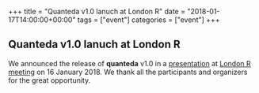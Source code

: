 +++
title = "Quanteda v1.0 lanuch at London R"
date = "2018-01-17T14:00:00+00:00"
tags = ["event"]
categories = ["event"]
+++

## Quanteda v1.0 lanuch at London R

We announced the release of **quanteda** v1.0 in a [presentation](/news/london-r-2018.pdf) at [London R meeting](http://www.londonr.org/) on 16 January 2018. We thank all the participants and organizers for the great opportunity.